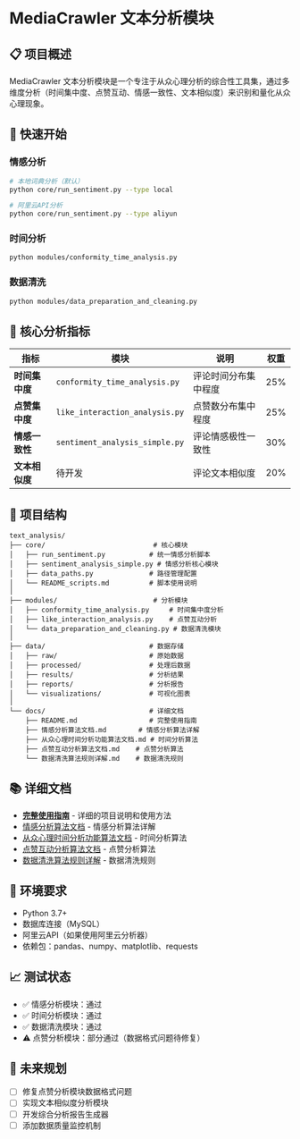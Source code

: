 # MediaCrawler 文本分析模块

## 📋 项目概述

MediaCrawler 文本分析模块是一个专注于从众心理分析的综合性工具集，通过多维度分析（时间集中度、点赞互动、情感一致性、文本相似度）来识别和量化从众心理现象。

## 🚀 快速开始

### 情感分析
```bash
# 本地词典分析（默认）
python core/run_sentiment.py --type local

# 阿里云API分析
python core/run_sentiment.py --type aliyun
```

### 时间分析
```bash
python modules/conformity_time_analysis.py
```

### 数据清洗
```bash
python modules/data_preparation_and_cleaning.py
```

## 🎯 核心分析指标

| 指标 | 模块 | 说明 | 权重 |
|------|------|------|------|
| **时间集中度** | `conformity_time_analysis.py` | 评论时间分布集中程度 | 25% |
| **点赞集中度** | `like_interaction_analysis.py` | 点赞数分布集中程度 | 25% |
| **情感一致性** | `sentiment_analysis_simple.py` | 评论情感极性一致性 | 30% |
| **文本相似度** | 待开发 | 评论文本相似度 | 20% |

## 📁 项目结构

```
text_analysis/
├── core/                           # 核心模块
│   ├── run_sentiment.py           # 统一情感分析脚本
│   ├── sentiment_analysis_simple.py # 情感分析核心模块
│   ├── data_paths.py              # 路径管理配置
│   └── README_scripts.md          # 脚本使用说明
│
├── modules/                        # 分析模块
│   ├── conformity_time_analysis.py     # 时间集中度分析
│   ├── like_interaction_analysis.py    # 点赞互动分析
│   └── data_preparation_and_cleaning.py # 数据清洗模块
│
├── data/                          # 数据存储
│   ├── raw/                       # 原始数据
│   ├── processed/                 # 处理后数据
│   ├── results/                   # 分析结果
│   ├── reports/                   # 分析报告
│   └── visualizations/            # 可视化图表
│
└── docs/                          # 详细文档
    ├── README.md                  # 完整使用指南
    ├── 情感分析算法文档.md        # 情感分析算法详解
    ├── 从众心理时间分析功能算法文档.md # 时间分析算法
    ├── 点赞互动分析算法文档.md    # 点赞分析算法
    └── 数据清洗算法规则详解.md    # 数据清洗规则
```

## 📚 详细文档

- **[完整使用指南](docs/README.md)** - 详细的项目说明和使用方法
- [情感分析算法文档](docs/情感分析算法文档.md) - 情感分析算法详解
- [从众心理时间分析功能算法文档](docs/从众心理时间分析功能算法文档.md) - 时间分析算法
- [点赞互动分析算法文档](docs/点赞互动分析算法文档.md) - 点赞分析算法
- [数据清洗算法规则详解](docs/数据清洗算法规则详解.md) - 数据清洗规则

## 🔧 环境要求

- Python 3.7+
- 数据库连接（MySQL）
- 阿里云API（如果使用阿里云分析器）
- 依赖包：pandas、numpy、matplotlib、requests

## 📈 测试状态

- ✅ 情感分析模块：通过
- ✅ 时间分析模块：通过
- ✅ 数据清洗模块：通过
- ⚠️ 点赞分析模块：部分通过（数据格式问题待修复）

## 🚀 未来规划

- [ ] 修复点赞分析模块数据格式问题
- [ ] 实现文本相似度分析模块
- [ ] 开发综合分析报告生成器
- [ ] 添加数据质量监控机制 